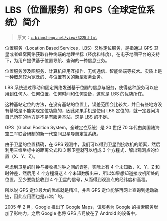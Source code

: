 # LBS（位置服务）和 GPS（全球定位系统）简介

> 原文：[`c.biancheng.net/view/3220.html`](http://c.biancheng.net/view/3220.html)

位置服务（Location Based Services，LBS）又称定位服务，是指通过 GPS 卫星或者蜂窝网络获取各种终端的地理坐标（经度和纬度），在电子地图平台的支持下，为用户提供基于位置导航、查询的一种信息业务。

位置服务涉及图服务、计算机应用互操作、无线通信、智能终端等技术。实质上是一种概念较为宽泛的、与位置有关的新型服务业务。

LBS 系统通过移动和固定网络发送基于位置的信息与服务，使得这种服务可以应用到任何人、任何位置、任何时间和任何设备，这就是 LBS 的优势所在。

这种基站定位的方法，在没有基站的位置上，误差范围会比较大，并且有些地方没有基站是不能实现定位功能的，因此如果手机是使用 LBS 定位的，就一定要问清自己所在的地方是不是有服务基站，这是 LBS 的不足。

GPS（Global Position System，全球定位系统）是 20 世纪 70 年代由美国陆海空三军联合研制的新一代空间卫星导航定位系统。

由于卫星的位置精确，在 GPS 观测中，我们可以得到卫星到接收机的距离，然后利用三维坐标中的距离公式和 3 颗卫星就可以组成 3 个方程式，解出观测点的位置（X、Y、Z）。

考虑到卫星的时钟与接收机时钟之间的误差，实际上有 4 个未知数，X、Y、Z 和时钟差，然后用 4 个方程将这 4 个未知数解出来，所以如果想知道接收机所处的位置，至少要能接收到 4 个卫星的信号，从而得到观测点的经纬度和高程。

所以说 GPS 定位最大的优点就是精准，并且 GPS 定位能够再网上查询到运动轨迹，因此应用面也是非常广的。

2005 年 2 月，Google 推出了 Google Maps，该服务为 Google 的搜索服务增加了影响力，之后 Google 也将 GPS 应用放在了 Android 的设备中。